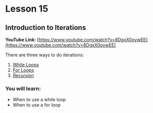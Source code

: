 # Lesson 15

## Introduction to Iterations

__YouTube Link:__ [https://www.youtube.com/watch?v=8DgxX0ovwEE](https://www.youtube.com/watch?v=8DgxX0ovwEE)

There are three ways to do iterations:

1. [While Loops](https://mrparkonline.gitbook.io/guide-to-high-school-computer-science/python-programming/iterations/introduction-to-while-loops)
2. [For Loops](https://mrparkonline.gitbook.io/guide-to-high-school-computer-science/python-programming/iterations/introduction-to-for-loops)
3. [Recursion](https://mrparkonline.gitbook.io/guide-to-high-school-computer-science/python-programming/introduction-to-algorithmic-thinking/recursion)

### You will learn:

- When to use a while loop
- When to use a for loop
